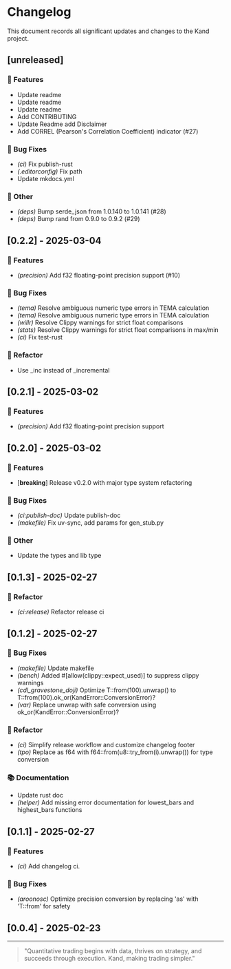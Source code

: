 # Changelog

This document records all significant updates and changes to the Kand project.

## [unreleased]

### 🚀 Features

- Update readme
- Update readme
- Update readme
- Add CONTRIBUTING
- Update Readme add Disclaimer
- Add CORREL (Pearson's Correlation Coefficient) indicator (#27)

### 🐛 Bug Fixes

- *(ci)* Fix publish-rust
- *(.editorconfig)* Fix path
- Update mkdocs.yml

### 💼 Other

- *(deps)* Bump serde_json from 1.0.140 to 1.0.141 (#28)
- *(deps)* Bump rand from 0.9.0 to 0.9.2 (#29)

## [0.2.2] - 2025-03-04

### 🚀 Features

- *(precision)* Add f32 floating-point precision support (#10)

### 🐛 Bug Fixes

- *(tema)* Resolve ambiguous numeric type errors in TEMA calculation
- *(tema)* Resolve ambiguous numeric type errors in TEMA calculation
- *(willr)* Resolve Clippy warnings for strict float comparisons
- *(stats)* Resolve Clippy warnings for strict float comparisons in max/min
- *(ci)* Fix test-rust

### 🚜 Refactor

- Use _inc instead of _incremental

## [0.2.1] - 2025-03-02

### 🚀 Features

- *(precision)* Add f32 floating-point precision support

## [0.2.0] - 2025-03-02

### 🚀 Features

- [**breaking**] Release v0.2.0 with major type system refactoring

### 🐛 Bug Fixes

- *(ci:publish-doc)* Update publish-doc
- *(makefile)* Fix uv-sync, add params for gen_stub.py

### 💼 Other

- Update the types and lib type

## [0.1.3] - 2025-02-27

### 🚜 Refactor

- *(ci:release)* Refactor release ci

## [0.1.2] - 2025-02-27

### 🐛 Bug Fixes

- *(makefile)* Update makefile
- *(bench)* Added #[allow(clippy::expect_used)] to suppress clippy warnings
- *(cdl_gravestone_doji)* Optimize T::from(100).unwrap() to T::from(100).ok_or(KandError::ConversionError)?
- *(var)* Replace unwrap with safe conversion using ok_or(KandError::ConversionError)?

### 🚜 Refactor

- *(ci)* Simplify release workflow and customize changelog footer
- *(tpo)* Replace as f64 with f64::from(u8::try_from(i).unwrap()) for type conversion

### 📚 Documentation

- Update rust doc
- *(helper)* Add missing error documentation for lowest_bars and highest_bars functions

## [0.1.1] - 2025-02-27

### 🚀 Features

- *(ci)* Add changelog ci.

### 🐛 Bug Fixes

- *(aroonosc)* Optimize precision conversion by replacing 'as' with 'T::from' for safety

## [0.0.4] - 2025-02-23

---

> "Quantitative trading begins with data, thrives on strategy, and succeeds through execution. Kand, making trading simpler."
